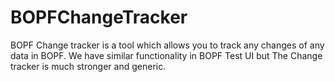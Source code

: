 # BOPFChangeTracker
BOPF Change tracker is a tool which allows you to track any changes of any data in BOPF. We have similar functionality in BOPF Test UI but The Change tracker is much stronger and generic.
